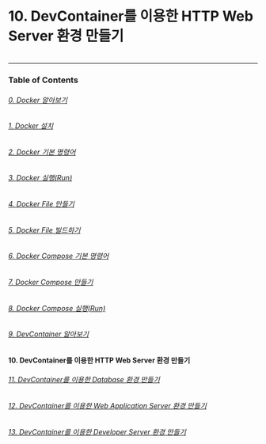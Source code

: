 # 10. DevContainer를 이용한 HTTP Web Server 환경 만들기

###

```

```

---

### Table of Contents

###### [0. Docker 알아보기](../../../../)

###### [1. Docker 설치](../1.docker/)

###### [2. Docker 기본 명령어](../2.docker/)

###### [3. Docker 실행(Run)](../3.docker/)

###### [4. Docker File 만들기](../4.docker/)

###### [5. Docker File 빌드하기](../5.docker/)

###### [6. Docker Compose 기본 명령어](../6.docker/)

###### [7. Docker Compose 만들기](../7.docker/)

###### [8. Docker Compose 실행(Run)](../8.docker/)

###### [9. DevContainer 알아보기](../9.docker/)

#### 10. DevContainer를 이용한 HTTP Web Server 환경 만들기

###### [11. DevContainer를 이용한 Database 환경 만들기](../11.docker/)

###### [12. DevContainer를 이용한 Web Application Server 환경 만들기](../12.docker/)

###### [13. DevContainer를 이용한 Developer Server 환경 만들기](../13.docker/)

